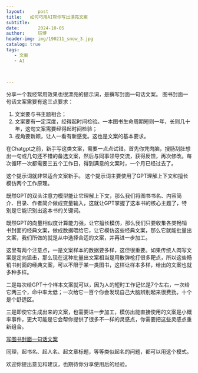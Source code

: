 ```yaml
---
layout:     post
title:   如何巧用AI帮你写出漂亮文案
subtitle:  
date:       2024-10-05
author:     钰博
header-img: img/190211_snow_3.jpg
catalog: true
tags:
   - 文案
   - AI
   
   

---
```


分享一个我经常用效果也很漂亮的提示词，是撰写封面一句话文案。
图书封面一句话文案需要有这三点要求：

1. 文案要与书主题相合；
2. 文案要有一定深度，经得起时间检验。一本图书生命周期短则一年，长则几十年，这句文案需要经得起时间检验；
3. 视角要新颖，让人一看有新感觉。这也是文案的基本要求。

在Chatgpt之前，新手写这类文案，需要一点点试错。首先你凭肉脑，搜肠刮肚想出一句或几句还不错的备选文案，然后与同事领导交流，获得反馈，再次修改。每次循环一次都需要三五个工作日，得到满意的文案时，一个月已经过去了。

这个提示词就非常适合文案新手。
这个提示词主要使用了GPT理解上下文和擅长模仿两个工作原理。

既然GPT的双头注意力模型能让它理解上下文，那么我们将图书书名、内容简介、目录、作者简介做成变量输入，这就让GPT掌握了这本书的核心主题了，特别是它能识别出这本书的关键词。

既然GPT的向量相似度计算能力强，让它擅长模仿，那么我们只要收集各类畅销书封面的经典文案，做成数据喂给它，让它模仿这些经典文案，那么它就能批量出文案，我们所做的就是从中选择合适的文案，并再进一步加工。



这里有两个注意点，一是文案样本的数据要多样，这但很重要。如果传统人肉写文案是定向狙击，那么现在这种批量出文案相当是用散弹枪打很多靶点，所以这些畅销书封面的经典文案，可以不限于某一类图书，这样让样本多样，给出的文案也就多种多样。

二是每次给GPT十个样本文案就可以，因为人的短时工作记忆是7个左右，一次给它两三个，命中率太低；一次给它一百个你会发现自己大脑辨别起来很费劲。十个是个舒适区。

三是即使它生成出来的文案，也需要进一步加工，模仿出能直接使用的文案是小概率事件，更大可能是它会帮你提供了很多不一样的灵感点，你需要把这些灵感点重新组合。


[写图书封面一句话文案](https://chatglm.cn/share/FNltX)

同理，起书名、起人名、起文章标题，等等类似起名的问题，都可以用这个模式。

欢迎你提出意见和建议，也期待你分享使用后的经验。
